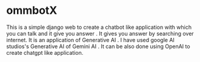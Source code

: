 # ommbotX
This is a simple django web to create a chatbot like application with which you can talk and it give you answer . It gives you answer by searching over internet. It is an application of Generative AI  . I have used google AI studios's Generative AI of Gemini AI . It can be also done using OpenAI to create chatgpt like application. 
